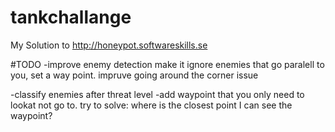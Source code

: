 # tankchallange

My Solution to http://honeypot.softwareskills.se

#TODO
-improve enemy detection
  make it ignore enemies that go paralell to you, set a way point.
  impruve going around the corner issue

-classify enemies after threat level
-add waypoint that you only need to lookat not go to. try to solve: where is the closest point I can see the waypoint?
